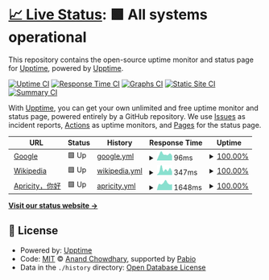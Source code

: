 # [📈 Live Status](https://demo.upptime.js.org): <!--live status--> **🟩 All systems operational**

This repository contains the open-source uptime monitor and status page for [Upptime](https://upptime.js.org), powered by [Upptime](https://github.com/upptime/upptime).

[![Uptime CI](https://github.com/COCONUTYA1/upptime/workflows/Uptime%20CI/badge.svg)](https://github.com/COCONUTYA1/upptime/actions?query=workflow%3A%22Uptime+CI%22)
[![Response Time CI](https://github.com/COCONUTYA1/upptime/workflows/Response%20Time%20CI/badge.svg)](https://github.com/COCONUTYA1/upptime/actions?query=workflow%3A%22Response+Time+CI%22)
[![Graphs CI](https://github.com/COCONUTYA1/upptime/workflows/Graphs%20CI/badge.svg)](https://github.com/COCONUTYA1/upptime/actions?query=workflow%3A%22Graphs+CI%22)
[![Static Site CI](https://github.com/COCONUTYA1/upptime/workflows/Static%20Site%20CI/badge.svg)](https://github.com/COCONUTYA1/upptime/actions?query=workflow%3A%22Static+Site+CI%22)
[![Summary CI](https://github.com/COCONUTYA1/upptime/workflows/Summary%20CI/badge.svg)](https://github.com/COCONUTYA1/upptime/actions?query=workflow%3A%22Summary+CI%22)

With [Upptime](https://upptime.js.org), you can get your own unlimited and free uptime monitor and status page, powered entirely by a GitHub repository. We use [Issues](https://github.com/upptime/upptime/issues) as incident reports, [Actions](https://github.com/COCONUTYA1/upptime/actions) as uptime monitors, and [Pages](https://demo.upptime.js.org) for the status page.

<!--start: status pages-->
<!-- This summary is generated by Upptime (https://github.com/upptime/upptime) -->
<!-- Do not edit this manually, your changes will be overwritten -->
<!-- prettier-ignore -->
| URL | Status | History | Response Time | Uptime |
| --- | ------ | ------- | ------------- | ------ |
| <img alt="" src="https://icons.duckduckgo.com/ip3/www.google.com.ico" height="13"> [Google](https://www.google.com) | 🟩 Up | [google.yml](https://github.com/COCONUTYA1/upptime/commits/HEAD/history/google.yml) | <details><summary><img alt="Response time graph" src="./graphs/google/response-time-week.png" height="20"> 96ms</summary><br><a href="https://demo.upptime.js.org/history/google"><img alt="Response time 108" src="https://img.shields.io/endpoint?url=https%3A%2F%2Fraw.githubusercontent.com%2FCOCONUTYA1%2Fupptime%2FHEAD%2Fapi%2Fgoogle%2Fresponse-time.json"></a><br><a href="https://demo.upptime.js.org/history/google"><img alt="24-hour response time 74" src="https://img.shields.io/endpoint?url=https%3A%2F%2Fraw.githubusercontent.com%2FCOCONUTYA1%2Fupptime%2FHEAD%2Fapi%2Fgoogle%2Fresponse-time-day.json"></a><br><a href="https://demo.upptime.js.org/history/google"><img alt="7-day response time 96" src="https://img.shields.io/endpoint?url=https%3A%2F%2Fraw.githubusercontent.com%2FCOCONUTYA1%2Fupptime%2FHEAD%2Fapi%2Fgoogle%2Fresponse-time-week.json"></a><br><a href="https://demo.upptime.js.org/history/google"><img alt="30-day response time 117" src="https://img.shields.io/endpoint?url=https%3A%2F%2Fraw.githubusercontent.com%2FCOCONUTYA1%2Fupptime%2FHEAD%2Fapi%2Fgoogle%2Fresponse-time-month.json"></a><br><a href="https://demo.upptime.js.org/history/google"><img alt="1-year response time 108" src="https://img.shields.io/endpoint?url=https%3A%2F%2Fraw.githubusercontent.com%2FCOCONUTYA1%2Fupptime%2FHEAD%2Fapi%2Fgoogle%2Fresponse-time-year.json"></a></details> | <details><summary><a href="https://demo.upptime.js.org/history/google">100.00%</a></summary><a href="https://demo.upptime.js.org/history/google"><img alt="All-time uptime 100.00%" src="https://img.shields.io/endpoint?url=https%3A%2F%2Fraw.githubusercontent.com%2FCOCONUTYA1%2Fupptime%2FHEAD%2Fapi%2Fgoogle%2Fuptime.json"></a><br><a href="https://demo.upptime.js.org/history/google"><img alt="24-hour uptime 100.00%" src="https://img.shields.io/endpoint?url=https%3A%2F%2Fraw.githubusercontent.com%2FCOCONUTYA1%2Fupptime%2FHEAD%2Fapi%2Fgoogle%2Fuptime-day.json"></a><br><a href="https://demo.upptime.js.org/history/google"><img alt="7-day uptime 100.00%" src="https://img.shields.io/endpoint?url=https%3A%2F%2Fraw.githubusercontent.com%2FCOCONUTYA1%2Fupptime%2FHEAD%2Fapi%2Fgoogle%2Fuptime-week.json"></a><br><a href="https://demo.upptime.js.org/history/google"><img alt="30-day uptime 100.00%" src="https://img.shields.io/endpoint?url=https%3A%2F%2Fraw.githubusercontent.com%2FCOCONUTYA1%2Fupptime%2FHEAD%2Fapi%2Fgoogle%2Fuptime-month.json"></a><br><a href="https://demo.upptime.js.org/history/google"><img alt="1-year uptime 100.00%" src="https://img.shields.io/endpoint?url=https%3A%2F%2Fraw.githubusercontent.com%2FCOCONUTYA1%2Fupptime%2FHEAD%2Fapi%2Fgoogle%2Fuptime-year.json"></a></details>
| <img alt="" src="https://icons.duckduckgo.com/ip3/en.wikipedia.org.ico" height="13"> [Wikipedia](https://en.wikipedia.org) | 🟩 Up | [wikipedia.yml](https://github.com/COCONUTYA1/upptime/commits/HEAD/history/wikipedia.yml) | <details><summary><img alt="Response time graph" src="./graphs/wikipedia/response-time-week.png" height="20"> 347ms</summary><br><a href="https://demo.upptime.js.org/history/wikipedia"><img alt="Response time 242" src="https://img.shields.io/endpoint?url=https%3A%2F%2Fraw.githubusercontent.com%2FCOCONUTYA1%2Fupptime%2FHEAD%2Fapi%2Fwikipedia%2Fresponse-time.json"></a><br><a href="https://demo.upptime.js.org/history/wikipedia"><img alt="24-hour response time 224" src="https://img.shields.io/endpoint?url=https%3A%2F%2Fraw.githubusercontent.com%2FCOCONUTYA1%2Fupptime%2FHEAD%2Fapi%2Fwikipedia%2Fresponse-time-day.json"></a><br><a href="https://demo.upptime.js.org/history/wikipedia"><img alt="7-day response time 347" src="https://img.shields.io/endpoint?url=https%3A%2F%2Fraw.githubusercontent.com%2FCOCONUTYA1%2Fupptime%2FHEAD%2Fapi%2Fwikipedia%2Fresponse-time-week.json"></a><br><a href="https://demo.upptime.js.org/history/wikipedia"><img alt="30-day response time 248" src="https://img.shields.io/endpoint?url=https%3A%2F%2Fraw.githubusercontent.com%2FCOCONUTYA1%2Fupptime%2FHEAD%2Fapi%2Fwikipedia%2Fresponse-time-month.json"></a><br><a href="https://demo.upptime.js.org/history/wikipedia"><img alt="1-year response time 242" src="https://img.shields.io/endpoint?url=https%3A%2F%2Fraw.githubusercontent.com%2FCOCONUTYA1%2Fupptime%2FHEAD%2Fapi%2Fwikipedia%2Fresponse-time-year.json"></a></details> | <details><summary><a href="https://demo.upptime.js.org/history/wikipedia">100.00%</a></summary><a href="https://demo.upptime.js.org/history/wikipedia"><img alt="All-time uptime 100.00%" src="https://img.shields.io/endpoint?url=https%3A%2F%2Fraw.githubusercontent.com%2FCOCONUTYA1%2Fupptime%2FHEAD%2Fapi%2Fwikipedia%2Fuptime.json"></a><br><a href="https://demo.upptime.js.org/history/wikipedia"><img alt="24-hour uptime 100.00%" src="https://img.shields.io/endpoint?url=https%3A%2F%2Fraw.githubusercontent.com%2FCOCONUTYA1%2Fupptime%2FHEAD%2Fapi%2Fwikipedia%2Fuptime-day.json"></a><br><a href="https://demo.upptime.js.org/history/wikipedia"><img alt="7-day uptime 100.00%" src="https://img.shields.io/endpoint?url=https%3A%2F%2Fraw.githubusercontent.com%2FCOCONUTYA1%2Fupptime%2FHEAD%2Fapi%2Fwikipedia%2Fuptime-week.json"></a><br><a href="https://demo.upptime.js.org/history/wikipedia"><img alt="30-day uptime 100.00%" src="https://img.shields.io/endpoint?url=https%3A%2F%2Fraw.githubusercontent.com%2FCOCONUTYA1%2Fupptime%2FHEAD%2Fapi%2Fwikipedia%2Fuptime-month.json"></a><br><a href="https://demo.upptime.js.org/history/wikipedia"><img alt="1-year uptime 100.00%" src="https://img.shields.io/endpoint?url=https%3A%2F%2Fraw.githubusercontent.com%2FCOCONUTYA1%2Fupptime%2FHEAD%2Fapi%2Fwikipedia%2Fuptime-year.json"></a></details>
| <img alt="" src="https://icons.duckduckgo.com/ip3/www.liukai.asia.ico" height="13"> [Apricity，你好](https://www.liukai.asia) | 🟩 Up | [apricity.yml](https://github.com/COCONUTYA1/upptime/commits/HEAD/history/apricity.yml) | <details><summary><img alt="Response time graph" src="./graphs/apricity/response-time-week.png" height="20"> 1648ms</summary><br><a href="https://demo.upptime.js.org/history/apricity"><img alt="Response time 1554" src="https://img.shields.io/endpoint?url=https%3A%2F%2Fraw.githubusercontent.com%2FCOCONUTYA1%2Fupptime%2FHEAD%2Fapi%2Fapricity%2Fresponse-time.json"></a><br><a href="https://demo.upptime.js.org/history/apricity"><img alt="24-hour response time 1436" src="https://img.shields.io/endpoint?url=https%3A%2F%2Fraw.githubusercontent.com%2FCOCONUTYA1%2Fupptime%2FHEAD%2Fapi%2Fapricity%2Fresponse-time-day.json"></a><br><a href="https://demo.upptime.js.org/history/apricity"><img alt="7-day response time 1648" src="https://img.shields.io/endpoint?url=https%3A%2F%2Fraw.githubusercontent.com%2FCOCONUTYA1%2Fupptime%2FHEAD%2Fapi%2Fapricity%2Fresponse-time-week.json"></a><br><a href="https://demo.upptime.js.org/history/apricity"><img alt="30-day response time 1571" src="https://img.shields.io/endpoint?url=https%3A%2F%2Fraw.githubusercontent.com%2FCOCONUTYA1%2Fupptime%2FHEAD%2Fapi%2Fapricity%2Fresponse-time-month.json"></a><br><a href="https://demo.upptime.js.org/history/apricity"><img alt="1-year response time 1554" src="https://img.shields.io/endpoint?url=https%3A%2F%2Fraw.githubusercontent.com%2FCOCONUTYA1%2Fupptime%2FHEAD%2Fapi%2Fapricity%2Fresponse-time-year.json"></a></details> | <details><summary><a href="https://demo.upptime.js.org/history/apricity">100.00%</a></summary><a href="https://demo.upptime.js.org/history/apricity"><img alt="All-time uptime 99.97%" src="https://img.shields.io/endpoint?url=https%3A%2F%2Fraw.githubusercontent.com%2FCOCONUTYA1%2Fupptime%2FHEAD%2Fapi%2Fapricity%2Fuptime.json"></a><br><a href="https://demo.upptime.js.org/history/apricity"><img alt="24-hour uptime 100.00%" src="https://img.shields.io/endpoint?url=https%3A%2F%2Fraw.githubusercontent.com%2FCOCONUTYA1%2Fupptime%2FHEAD%2Fapi%2Fapricity%2Fuptime-day.json"></a><br><a href="https://demo.upptime.js.org/history/apricity"><img alt="7-day uptime 100.00%" src="https://img.shields.io/endpoint?url=https%3A%2F%2Fraw.githubusercontent.com%2FCOCONUTYA1%2Fupptime%2FHEAD%2Fapi%2Fapricity%2Fuptime-week.json"></a><br><a href="https://demo.upptime.js.org/history/apricity"><img alt="30-day uptime 99.96%" src="https://img.shields.io/endpoint?url=https%3A%2F%2Fraw.githubusercontent.com%2FCOCONUTYA1%2Fupptime%2FHEAD%2Fapi%2Fapricity%2Fuptime-month.json"></a><br><a href="https://demo.upptime.js.org/history/apricity"><img alt="1-year uptime 99.97%" src="https://img.shields.io/endpoint?url=https%3A%2F%2Fraw.githubusercontent.com%2FCOCONUTYA1%2Fupptime%2FHEAD%2Fapi%2Fapricity%2Fuptime-year.json"></a></details>

<!--end: status pages-->

[**Visit our status website →**](https://demo.upptime.js.org)

## 📄 License

- Powered by: [Upptime](https://github.com/upptime/upptime)
- Code: [MIT](./LICENSE) © [Anand Chowdhary](https://anandchowdhary.com), supported by [Pabio](https://pabio.com)
- Data in the `./history` directory: [Open Database License](https://opendatacommons.org/licenses/odbl/1-0/)
